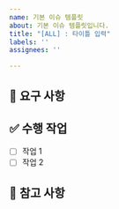 ```yaml
---
name: 기본 이슈 템플릿
about: 기본 이슈 템플릿입니다.
title: "[ALL] : 타이틀 입력"
labels: ''
assignees: ''

---
```


<!--
    제목 형식
    [ALL] : 팀 전체와 관련
    [FE] : 프론트엔드 관련
    [BE] : 백엔드 관련
-->

## 🔔 요구 사항
<!-- 해당 작업의 필요성 및 목표를 작성해주세요 -->

## ✅ 수행 작업
- [ ] 작업 1
- [ ] 작업 2 

## 🚧 참고 사항
<!-- 주의 및 참고 해야 할 사항이 있을 시 적어주세요. -->

<!-- 
    아래 질문들에 모두 통과 하였다면 주석들은 전부 제거해 주세요.
    1. 해당 이슈에 알맞게 제목 형식을 수정했나요?
    2. Assignees를 설정했나요?
    3. labels를 선택했나요?
    4. 위 작업들을 모두 완료 했다면 주석을 전부 제거하세요. (위의 제목형식 주석 포함)
-->
